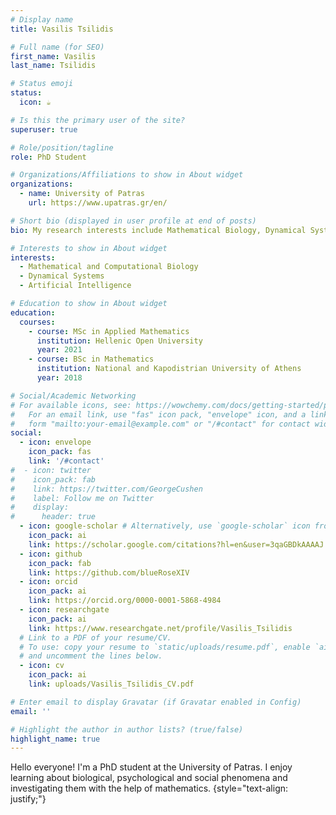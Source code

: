 ```yaml
---
# Display name
title: Vasilis Tsilidis

# Full name (for SEO)
first_name: Vasilis
last_name: Tsilidis

# Status emoji
status: 
  icon: ☕️

# Is this the primary user of the site?
superuser: true

# Role/position/tagline
role: PhD Student

# Organizations/Affiliations to show in About widget
organizations:
  - name: University of Patras
    url: https://www.upatras.gr/en/

# Short bio (displayed in user profile at end of posts)
bio: My research interests include Mathematical Biology, Dynamical Systems and Artificial Intelligence.

# Interests to show in About widget
interests:
  - Mathematical and Computational Biology
  - Dynamical Systems
  - Artificial Intelligence

# Education to show in About widget
education:
  courses:
    - course: MSc in Applied Mathematics
      institution: Hellenic Open University
      year: 2021
    - course: BSc in Mathematics
      institution: National and Kapodistrian University of Athens
      year: 2018

# Social/Academic Networking
# For available icons, see: https://wowchemy.com/docs/getting-started/page-builder/#icons
#   For an email link, use "fas" icon pack, "envelope" icon, and a link in the
#   form "mailto:your-email@example.com" or "/#contact" for contact widget.
social:
  - icon: envelope
    icon_pack: fas
    link: '/#contact'
#  - icon: twitter
#    icon_pack: fab
#    link: https://twitter.com/GeorgeCushen
#    label: Follow me on Twitter
#    display:
#      header: true
  - icon: google-scholar # Alternatively, use `google-scholar` icon from `ai` icon pack
    icon_pack: ai
    link: https://scholar.google.com/citations?hl=en&user=3qaGBDkAAAAJ
  - icon: github
    icon_pack: fab
    link: https://github.com/blueRoseXIV
  - icon: orcid
    icon_pack: ai
    link: https://orcid.org/0000-0001-5868-4984
  - icon: researchgate
    icon_pack: ai
    link: https://www.researchgate.net/profile/Vasilis_Tsilidis
  # Link to a PDF of your resume/CV.
  # To use: copy your resume to `static/uploads/resume.pdf`, enable `ai` icons in `params.yaml`,
  # and uncomment the lines below.
  - icon: cv
    icon_pack: ai
    link: uploads/Vasilis_Tsilidis_CV.pdf

# Enter email to display Gravatar (if Gravatar enabled in Config)
email: ''

# Highlight the author in author lists? (true/false)
highlight_name: true
---
```


Hello everyone! I'm a PhD student at the University of Patras. I enjoy learning about biological, psychological and social phenomena and investigating them with the help of mathematics. 
{style="text-align: justify;"}
